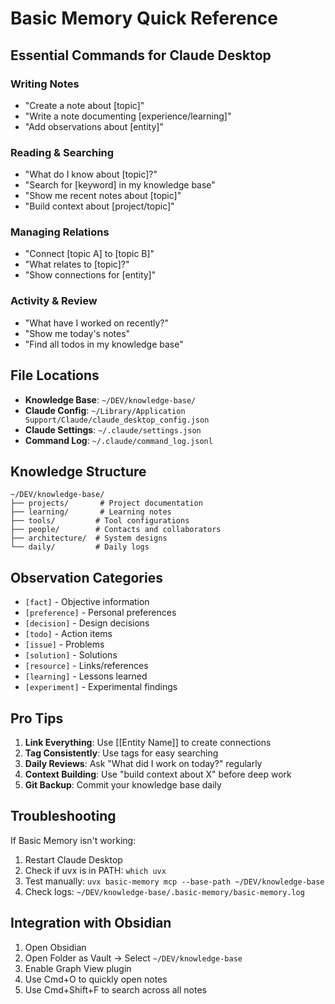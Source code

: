 # Basic Memory Quick Reference

## Essential Commands for Claude Desktop

### Writing Notes
- "Create a note about [topic]"
- "Write a note documenting [experience/learning]"
- "Add observations about [entity]"

### Reading & Searching
- "What do I know about [topic]?"
- "Search for [keyword] in my knowledge base"
- "Show me recent notes about [topic]"
- "Build context about [project/topic]"

### Managing Relations
- "Connect [topic A] to [topic B]"
- "What relates to [topic]?"
- "Show connections for [entity]"

### Activity & Review
- "What have I worked on recently?"
- "Show me today's notes"
- "Find all todos in my knowledge base"

## File Locations

- **Knowledge Base**: `~/DEV/knowledge-base/`
- **Claude Config**: `~/Library/Application Support/Claude/claude_desktop_config.json`
- **Claude Settings**: `~/.claude/settings.json`
- **Command Log**: `~/.claude/command_log.jsonl`

## Knowledge Structure

```
~/DEV/knowledge-base/
├── projects/       # Project documentation
├── learning/       # Learning notes
├── tools/         # Tool configurations
├── people/        # Contacts and collaborators
├── architecture/  # System designs
└── daily/         # Daily logs
```

## Observation Categories

- `[fact]` - Objective information
- `[preference]` - Personal preferences
- `[decision]` - Design decisions
- `[todo]` - Action items
- `[issue]` - Problems
- `[solution]` - Solutions
- `[resource]` - Links/references
- `[learning]` - Lessons learned
- `[experiment]` - Experimental findings

## Pro Tips

1. **Link Everything**: Use [[Entity Name]] to create connections
2. **Tag Consistently**: Use tags for easy searching
3. **Daily Reviews**: Ask "What did I work on today?" regularly
4. **Context Building**: Use "build context about X" before deep work
5. **Git Backup**: Commit your knowledge base daily

## Troubleshooting

If Basic Memory isn't working:
1. Restart Claude Desktop
2. Check if uvx is in PATH: `which uvx`
3. Test manually: `uvx basic-memory mcp --base-path ~/DEV/knowledge-base`
4. Check logs: `~/DEV/knowledge-base/.basic-memory/basic-memory.log`

## Integration with Obsidian

1. Open Obsidian
2. Open Folder as Vault → Select `~/DEV/knowledge-base`
3. Enable Graph View plugin
4. Use Cmd+O to quickly open notes
5. Use Cmd+Shift+F to search across all notes
